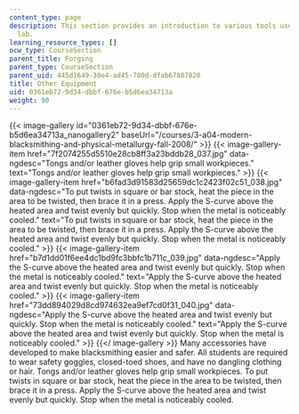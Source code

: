 ```yaml
---
content_type: page
description: This section provides an introduction to various tools used in the blacksmithing
  lab.
learning_resource_types: []
ocw_type: CourseSection
parent_title: Forging
parent_type: CourseSection
parent_uid: 445d1649-30e4-ad45-780d-dfab67887820
title: Other Equipment
uid: 0361eb72-9d34-dbbf-676e-b5d6ea34713a
weight: 90
---
```

{{< image-gallery id="0361eb72-9d34-dbbf-676e-b5d6ea34713a_nanogallery2" baseUrl="/courses/3-a04-modern-blacksmithing-and-physical-metallurgy-fall-2008/" >}}
{{< image-gallery-item href="7f2074255d5510e28cb8ff3a23bddb28_037.jpg" data-ngdesc="Tongs and/or leather gloves help grip small workpieces." text="Tongs and/or leather gloves help grip small workpieces." >}}
{{< image-gallery-item href="b6fad3d91583d25659dc1c2423f02c51_038.jpg" data-ngdesc="To put twists in square or bar stock, heat the piece in the area to be twisted, then brace it in a press. Apply the S-curve above the heated area and twist evenly but quickly. Stop when the metal is noticeably cooled." text="To put twists in square or bar stock, heat the piece in the area to be twisted, then brace it in a press. Apply the S-curve above the heated area and twist evenly but quickly. Stop when the metal is noticeably cooled." >}}
{{< image-gallery-item href="b7d1dd01f6ee4dc1bd9fc3bbfc1b711c_039.jpg" data-ngdesc="Apply the S-curve above the heated area and twist evenly but quickly. Stop when the metal is noticeably cooled." text="Apply the S-curve above the heated area and twist evenly but quickly. Stop when the metal is noticeably cooled." >}}
{{< image-gallery-item href="73dd894029d8cd974632ea9ef7cd0f31_040.jpg" data-ngdesc="Apply the S-curve above the heated area and twist evenly but quickly. Stop when the metal is noticeably cooled." text="Apply the S-curve above the heated area and twist evenly but quickly. Stop when the metal is noticeably cooled." >}}
{{</ image-gallery >}}
Many accessories have developed to make blacksmithing easier and safer. All students are required to wear safety goggles, closed-toed shoes, and have no dangling clothing or hair. Tongs and/or leather gloves help grip small workpieces. To put twists in square or bar stock, heat the piece in the area to be twisted, then brace it in a press. Apply the S-curve above the heated area and twist evenly but quickly. Stop when the metal is noticeably cooled.